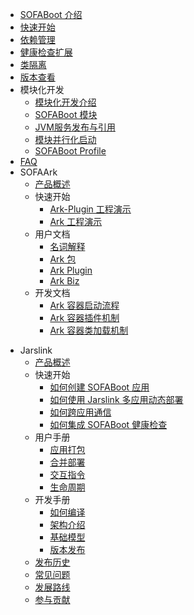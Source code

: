 - [SOFABoot 介绍](./Home)
- [快速开始](./QuickStart)
- [依赖管理](./DependencyManagement)
- [健康检查扩展](./HealthCheck)
- [类隔离](ClassLoader-Isolation)
- [版本查看](./ViewVersions)
- 模块化开发
  * [模块化开发介绍](./Modular-Development)
  * [SOFABoot 模块](./SOFABoot-Module)
  * [JVM服务发布与引用](./Module-Service)
  * [模块并行化启动](./parallel-start)
  * [SOFABoot Profile](./SOFABoot-Profile)
- [FAQ](./FAQ)
- SOFAArk
	- [产品概述](./sofa-ark/readme)
	- 快速开始
		- [Ark-Plugin 工程演示](./sofa-ark/ark-plugin-demo)
		- [Ark 工程演示](./sofa-ark/ark-demo)
	- 用户文档
		- [名词解释](./sofa-ark/terminology)
		- [Ark 包](./sofa-ark/ark-jar)
		- [Ark Plugin](./sofa-ark/ark-plugin)
		- [Ark Biz](sofa-ark/ark-biz.md)
	- 开发文档
		- [Ark 容器启动流程](./sofa-ark/startup)
		- [Ark 容器插件机制](./sofa-ark/plugin)
		- [Ark 容器类加载机制](./sofa-ark/classloader)
* Jarslink
    * [产品概述](./sofa-jarslink/jarslink-readme)
    * 快速开始
        * [如何创建 SOFABoot 应用](./sofa-jarslink/jarslink-app-demo)
        * [如何使用 Jarslink 多应用动态部署](./sofa-jarslink/jarslink-deploy-demo)
        * [如何跨应用通信](./sofa-jarslink/jarslink-invocation-demo)
        * [如何集成 SOFABoot 健康检查](./sofa-jarslink/jarslink-health-demo)
    * 用户手册
        * [应用打包](./sofa-jarslink/jarslink-repackage)
        * [合并部署](./sofa-jarslink/jarslink-deploy)
        * [交互指令](./sofa-jarslink/jarslink-instruction)
        * [生命周期](./sofa-jarslink/jarslink-lifecycle)
    * 开发手册
        * [如何编译](./sofa-jarslink/compile)
        * [架构介绍](./sofa-jarslink/structure)
        * [基础模型](./sofa-jarslink/model)
        * [版本发布](./sofa-jarslink/version)
    * [发布历史](./sofa-jarslink/release)
    * [常见问题](./sofa-jarslink/faq)
    * [发展路线](./sofa-jarslink/roadmap)
    * [参与贡献](./sofa-jarslink/contribution)